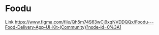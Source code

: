 # Foodu

Link
https://www.figma.com/file/Qh5m74S63wCj9xqNVDDQQx/Foodu---Food-Delivery-App-UI-Kit-(Community)?node-id=0%3A1

